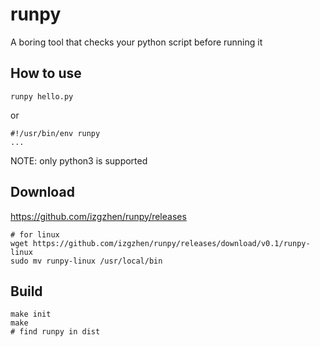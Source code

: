 # runpy
A boring tool that checks your python script before running it

## How to use

```
runpy hello.py
```

or

```
#!/usr/bin/env runpy
...
```

NOTE: only python3 is supported

## Download

https://github.com/izgzhen/runpy/releases

```
# for linux
wget https://github.com/izgzhen/runpy/releases/download/v0.1/runpy-linux
sudo mv runpy-linux /usr/local/bin
```

## Build

```
make init
make
# find runpy in dist
```
